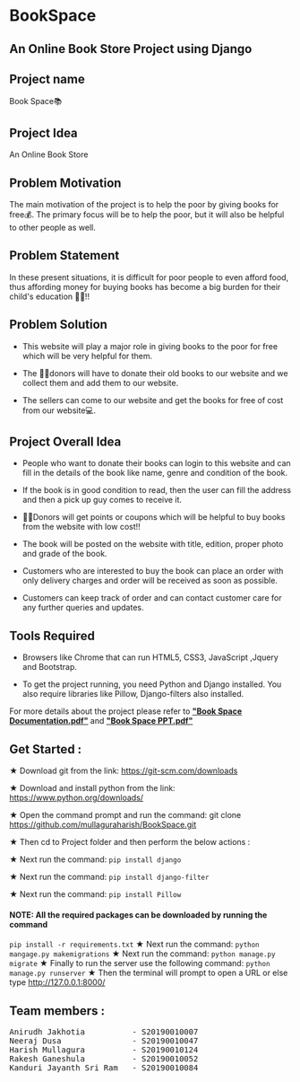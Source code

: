# BookSpace
## An Online Book Store Project using Django

## Project name
Book Space📚
 
## Project Idea
An Online Book Store

## Problem Motivation 
The main motivation of the project is to help the poor by giving books for free💰. The primary focus will be to help the poor, but it will also be helpful to other people as well.

## Problem Statement 

In these present situations, it is difficult for poor people to even afford food, thus affording money for buying books has become a big burden for their child's education 🧑‍🎓!!

## Problem Solution

- This website will play a major role in giving books to the poor for free which will be very helpful for them.

- The  👨‍💻donors will have to donate their old books to our website and we collect them and add them to our website.

- The sellers can come to our website and get the books for free of cost from our website💻.

## Project Overall Idea

- People who want to donate their books can login to this website and can fill in the details of the book like name, genre and condition of the book.

- If the book is in good condition to read, then the user can fill the address and then a pick up guy comes to receive it.

-  👨‍💻Donors will get points or coupons which will be helpful to buy books from the website with low cost!!

- The book will be posted on the website with title, edition, proper photo and grade of the book.

- Customers who are interested to buy the book can place an order with only delivery charges and order will be received as soon as possible.

- Customers can keep track of order and can contact customer care for any further queries and updates.

## Tools Required

- Browsers like Chrome that can run HTML5, CSS3, JavaScript ,Jquery and Bootstrap.

- To get the project running, you need Python and Django installed. You also require libraries like Pillow, Django-filters also installed.

For more details about the project please refer to [**"Book Space Documentation.pdf"**][1] and [**"Book Space PPT.pdf"**][2]

[1]: https://github.com/mullaguraharish/BookSpace/blob/main/Book%20Space%20Documentation.pdf "Title"
[2]: https://github.com/mullaguraharish/BookSpace/blob/main/Book%20Space%20PPT.pdf "Title"

## Get Started :

★ Download git from the link: https://git-scm.com/downloads

★ Download and install python from the link: https://www.python.org/downloads/

★ Open the command prompt and run the command: git clone https://github.com/mullaguraharish/BookSpace.git

★ Then cd to Project folder and then perform the below actions :

★ Next run the command: ```pip install django```

★ Next run the command: ```pip install django-filter```

★ Next run the command: ```pip install Pillow```

#### NOTE: All the required packages can be downloaded by running the command 
```pip install -r requirements.txt```
★ Next run the command: ```python mangage.py makemigrations```
★ Next run the command: ```python manage.py migrate```
★ Finally to run the server use the following command: ```python manage.py runserver```
★ Then the terminal will prompt to open a URL or else type http://127.0.0.1:8000/
## Team members :
<pre>
Anirudh Jakhotia          - S20190010007
Neeraj Dusa               - S20190010047
Harish Mullagura          - S20190010124
Rakesh Ganeshula          - S20190010052
Kanduri Jayanth Sri Ram   - S20190010084
</pre>
